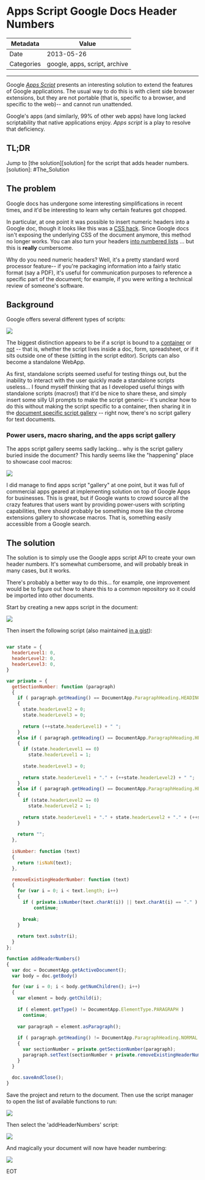 # Apps Script Google Docs Header Numbers

| Metadata   | Value           |
| ---------- | --------------- |
| Date | 2013-05-26 |
| Categories | google, apps, script, archive |

---

Google [*Apps Script*][apps-script] presents an interesting solution to extend
the features of Google applications.  The usual way to do this is with client
side browser extensions, but they are not portable (that is, specific to a
browser, and specific to the web)-- and cannot run unattended.

[apps-script]: https://developers.google.com/apps-script/

Google's apps (and similarly, 99% of other web apps) have long lacked
scriptability that native applications enjoy. *Apps script* is a play to
resolve that deficiency.

## TL;DR

Jump to [the solution][solution] for the script that adds header numbers.
[solution]: #The_Solution

## The problem

Google docs has undergone some interesting simplifications in recent times, and
it'd be interesting to learn why certain features got chopped.

In particular, at one point it was possible to insert numeric headers into a
Google doc, though it looks like this was a [CSS hack][css-hack].  Since Google
docs isn't exposing the underlying CSS of the document anymore, this method no
longer works.  You can also turn your headers
[into numbered lists][numbered-headers]
...  but this is **really** cumbersome.

[css-hack]: http://www.youtube.com/watch?v=xaypUbQd6wI
[numbered-headers]: http://webapps.stackexchange.com/questions/23861/header-numbering-in-google-docs

Why do you need numeric headers?  Well, it's a pretty standard word processor
feature-- if you're packaging information into a fairly static format (say a
PDF), it's useful for communication purposes to reference a specific part of
the document; for example, if you were writing a technical review of someone's
software.

## Background

Google offers several different types of scripts:

<img src=../images/gapps-script-types.png />

The biggest distinction appears to be if a script is bound to a
[container][script-containers] or [not][standalone-script] -- that is, whether
the script lives inside a doc, form, spreadsheet, or if it sits outside one of
these (sitting in the script editor).  Scripts can also become a standalone
WebApp.

[script-containers]: https://developers.google.com/apps-script/scripts_containers
[standalone-script]: https://developers.google.com/apps-script/execution_script_editor

As first, standalone scripts seemed useful for testing things out, but the
inability to interact with the user quickly made a standalone scripts
useless...  I found myself thinking that as I developed useful things with
standalone scripts (macros!) that it'd be nice to share these, and simply
insert some silly UI prompts to make the script generic-- it's unclear how to
do this without making the script specific to a container, then sharing it in
the [document specific script gallery][script-gallery] -- right now, there's no
script gallery for text documents.

[script-gallery]: https://developers.google.com/apps-script/publishing_gallery#installing_a_script_from_the_gallery

### Power users, macro sharing, and the apps script gallery

The apps script gallery seems sadly lacking... why is the script gallery buried
inside the document?  This hardly seems like the "happening" place to showcase
cool macros:

<img src=../images/gapps-script-gallery.png />

I did manage to find apps script "gallery" at one point, but it was full of
commercial apps geared at implementing solution on top of Google Apps for
businesses.  This is great, but if Google wants to crowd source all the crazy
features that users want by providing power-users with scripting capabilities,
there should probably be something more like the chrome extensions gallery to
showcase macros.  That is, something easily accessible from a Google search.

## The solution <a name="The_Solution"></a>

The solution is to simply use the Google apps script API to create your own
header numbers.  It's somewhat cumbersome, and will probably break in many
cases, but it works.  

There's probably a better way to do this... for example, one improvement would
be to figure out how to share this to a common repository so it could be
imported into other documents.

Start by creating a new apps script in the document:

<img src=../images/launch-script-editor.png />

Then insert the following script (also maintained [in a gist][gist]):

[gist]: https://gist.github.com/silverjam/5613969

``` javascript

var state = {
  headerLevel1: 0,
  headerLevel2: 0,
  headerLevel3: 0,
}

var private = {
  getSectionNumber: function (paragraph)
  {
    if ( paragraph.getHeading() == DocumentApp.ParagraphHeading.HEADING1 )
    {
      state.headerLevel2 = 0;
      state.headerLevel3 = 0;
      
      return (++state.headerLevel1) + " ";
    }
    else if ( paragraph.getHeading() == DocumentApp.ParagraphHeading.HEADING2 )
    {
      if (state.headerLevel1 == 0)
        state.headerLevel1 = 1;
      
      state.headerLevel3 = 0;
      
      return state.headerLevel1 + "." + (++state.headerLevel2) + " ";
    }
    else if ( paragraph.getHeading() == DocumentApp.ParagraphHeading.HEADING3 )
    {
      if (state.headerLevel2 == 0)
        state.headerLevel2 = 1;
      
      return state.headerLevel1 + "." + state.headerLevel2 + "." + (++state.headerLevel3) + " ";
    }
    
    return "";
  },
  
  isNumber: function (text)
  {
    return !isNaN(text);
  },

  removeExistingHeaderNumber: function (text)
  { 
    for (var i = 0; i < text.length; i++)
    {
      if ( private.isNumber(text.charAt(i)) || text.charAt(i) == "." )
          continue;
      
      break;
    }
    
    return text.substr(i);
  }
};

function addHeaderNumbers() 
{
  var doc = DocumentApp.getActiveDocument();
  var body = doc.getBody()

  for (var i = 0; i < body.getNumChildren(); i++)
  {
    var element = body.getChild(i);
    
    if ( element.getType() != DocumentApp.ElementType.PARAGRAPH )
      continue;
    
    var paragraph = element.asParagraph();
    
    if ( paragraph.getHeading() != DocumentApp.ParagraphHeading.NORMAL )
    {
      var sectionNumber = private.getSectionNumber(paragraph);
      paragraph.setText(sectionNumber + private.removeExistingHeaderNumber(paragraph.getText()))
    }
  }
  
  doc.saveAndClose();
}
```

Save the project and return to the document.  Then use the script manager to
open the list of available functions to run:

<img src=../images/gapps-script-manager.png />

Then select the 'addHeaderNumbers' script:

<img src=../images/gapps-script-run-script.png />

And magically your document will now have header numbering:

<img src=../images/gapps-example-header-numbers.png />

EOT
